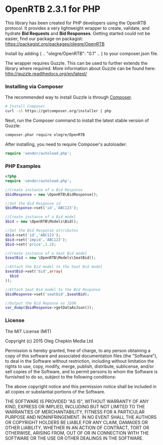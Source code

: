 # OpenRTB 2.3.1 for PHP

This library has been created for PHP developers using the OpenRTB protocol. It provides a very lightweight wrapper to create, validate, and hydrate **Bid Requests** and **Bid Responses**. Getting started could not be easier, find our package on packagist: https://packagist.org/packages/olegre/OpenRTB

Install by adding { .. "olegre/OpenRTB": "0.1" .. } to your composer.json file.

The wrapper requires Guzzle. This can be used to further extends the library where required. More information about Guzzle can be found here: http://guzzle.readthedocs.org/en/latest/

### Installing via Composer

The recommended way to install Guzzle is through
[Composer](http://getcomposer.org).

```bash
# Install Composer
curl -sS https://getcomposer.org/installer | php
```

Next, run the Composer command to install the latest stable version of Guzzle:

```bash
composer.phar require olegre/OpenRTB
```

After installing, you need to require Composer's autoloader:

```php
require 'vendor/autoload.php';
```

### PHP Examples

```php
<?php
require 'vendor/autoload.php';

//Create instance of a Bid Response
$bidResponse = new \OpenRTB\BidResponse();

//Set the Bid Response id
$bidResponse->set('id','ABC123');

//Create instance of a Bid model
$bid = new \OpenRTB\Models\Bid();

//Set the Bid Response attributes
$bid->set('id','ABC123');
$bid->set('impid','ABC123');
$bid->set('price',1.2);

//Create instance of a Seat Bid model
$seatBid = new \OpenRTB\Models\SeatBid();

//Attach the Bid model to the Seat Bid model
$seatBid->set('bid',array(
  $bid
));

//Attach Seat Bid model to the Bid Response
$bidResponse->set('seatbid',$seatBid);

//Output the Bid Reponse as JSON
var_dump($bidResponse->getDataAsJson());
```

### License

The MIT License (MIT)

Copyright (c) 2015 Oleg Chepkin Media Ltd

Permission is hereby granted, free of charge, to any person obtaining a copy
of this software and associated documentation files (the "Software"), to deal
in the Software without restriction, including without limitation the rights
to use, copy, modify, merge, publish, distribute, sublicense, and/or sell
copies of the Software, and to permit persons to whom the Software is
furnished to do so, subject to the following conditions:

The above copyright notice and this permission notice shall be included in all
copies or substantial portions of the Software.

THE SOFTWARE IS PROVIDED "AS IS", WITHOUT WARRANTY OF ANY KIND, EXPRESS OR
IMPLIED, INCLUDING BUT NOT LIMITED TO THE WARRANTIES OF MERCHANTABILITY,
FITNESS FOR A PARTICULAR PURPOSE AND NONINFRINGEMENT. IN NO EVENT SHALL THE
AUTHORS OR COPYRIGHT HOLDERS BE LIABLE FOR ANY CLAIM, DAMAGES OR OTHER
LIABILITY, WHETHER IN AN ACTION OF CONTRACT, TORT OR OTHERWISE, ARISING FROM,
OUT OF OR IN CONNECTION WITH THE SOFTWARE OR THE USE OR OTHER DEALINGS IN THE
SOFTWARE.